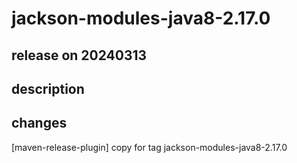 # jackson-modules-java8-2.17.0

## release on 20240313

## description

## changes

[maven-release-plugin] copy for tag jackson-modules-java8-2.17.0

